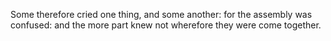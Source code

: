 Some therefore cried one thing, and some another: for the assembly was confused: and the more part knew not wherefore they were come together.
